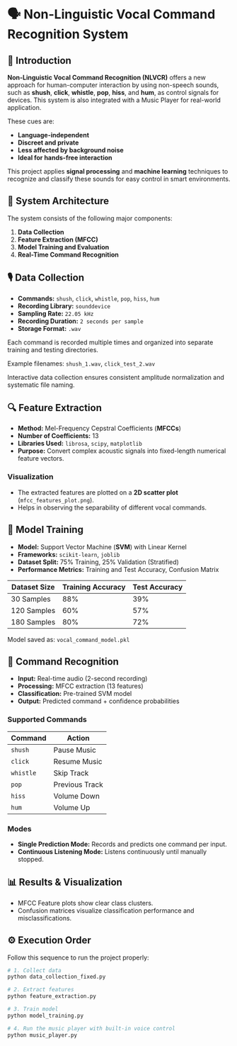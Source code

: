 # 🗣️ Non-Linguistic Vocal Command Recognition System


## 📘 Introduction

**Non-Linguistic Vocal Command Recognition (NLVCR)** offers a new approach for human-computer interaction by using non-speech sounds, such as **shush**, **click**, **whistle**, **pop**, **hiss**, and **hum**, as control signals for devices. This system is also integrated with a Music Player for real-world application.

These cues are:
- **Language-independent**
- **Discreet and private**
- **Less affected by background noise**
- **Ideal for hands-free interaction**

This project applies **signal processing** and **machine learning** techniques to recognize and classify these sounds for easy control in smart environments.


## 🧠 System Architecture

The system consists of the following major components:

1. **Data Collection**
2. **Feature Extraction (MFCC)**
3. **Model Training and Evaluation**
4. **Real-Time Command Recognition**


## 🎙️ Data Collection

- **Commands:** `shush`, `click`, `whistle`, `pop`, `hiss`, `hum`
- **Recording Library:** `sounddevice`
- **Sampling Rate:** `22.05 kHz`
- **Recording Duration:** `2 seconds per sample`
- **Storage Format:** `.wav`

Each command is recorded multiple times and organized into separate training and testing directories.

Example filenames: `shush_1.wav`, `click_test_2.wav`


Interactive data collection ensures consistent amplitude normalization and systematic file naming.


## 🔍 Feature Extraction

- **Method:** Mel-Frequency Cepstral Coefficients (**MFCCs**)
- **Number of Coefficients:** 13
- **Libraries Used:** `librosa`, `scipy`, `matplotlib`
- **Purpose:** Convert complex acoustic signals into fixed-length numerical feature vectors.

### Visualization

- The extracted features are plotted on a **2D scatter plot** (`mfcc_features_plot.png`).
- Helps in observing the separability of different vocal commands.


## 🤖 Model Training

- **Model:** Support Vector Machine (**SVM**) with Linear Kernel
- **Frameworks:** `scikit-learn`, `joblib`
- **Dataset Split:** 75% Training, 25% Validation (Stratified)
- **Performance Metrics:** Training and Test Accuracy, Confusion Matrix

| Dataset Size | Training Accuracy | Test Accuracy |
|---------------|------------------|----------------|
| 30 Samples | 88% | 39% |
| 120 Samples | 60% | 57% |
| 180 Samples | 80% | 72% |

Model saved as: `vocal_command_model.pkl`


## 🧩 Command Recognition

- **Input:** Real-time audio (2-second recording)
- **Processing:** MFCC extraction (13 features)
- **Classification:** Pre-trained SVM model
- **Output:** Predicted command + confidence probabilities

### Supported Commands

| Command | Action |
|----------|---------|
| `shush` | Pause Music |
| `click` | Resume Music |
| `whistle` | Skip Track |
| `pop` | Previous Track |
| `hiss` | Volume Down |
| `hum` | Volume Up |

### Modes

- **Single Prediction Mode:** Records and predicts one command per input.
- **Continuous Listening Mode:** Listens continuously until manually stopped.


## 📊 Results & Visualization

- MFCC Feature plots show clear class clusters.
- Confusion matrices visualize classification performance and misclassifications.

## ⚙️ Execution Order

Follow this sequence to run the project properly:

```bash
# 1. Collect data
python data_collection_fixed.py

# 2. Extract features
python feature_extraction.py

# 3. Train model  
python model_training.py

# 4. Run the music player with built-in voice control
python music_player.py
